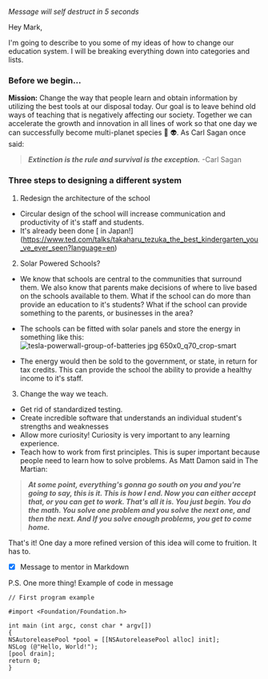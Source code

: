 *Message will self destruct in 5 seconds*

Hey Mark,

I'm going to describe to you some of my ideas of how to change our education system. I will be breaking everything down into categories and lists.

### Before we begin...
**Mission:** Change the way that people learn and obtain information by utilizing the best tools at our disposal today. Our goal is to leave behind old ways of teaching that is negatively affecting our society. Together we can accelerate the growth and innovation in all lines of work so that one day we can successfully become multi-planet species :rocket: :alien:. As Carl Sagan once said:

>_**Extinction is the rule and survival is the exception.**_
>   -Carl Sagan

### Three steps to designing a different system 
1. Redesign the architecture of the school
 - Circular design of the school will increase communication and productivity of it's staff and students.
 - It's already been done [ in Japan!] (https://www.ted.com/talks/takaharu_tezuka_the_best_kindergarten_you_ve_ever_seen?language=en)

2. Solar Powered Schools?
  - We know that schools are central to the communities that surround them. We also know that parents make decisions of where to live based on the schools available to them. What if the school can do more than provide an education to it's students? What if the school can provide something to the parents, or businesses in the area?
  - The schools can be fitted with solar panels and store the energy in something like this:
![tesla-powerwall-group-of-batteries jpg 650x0_q70_crop-smart](https://cloud.githubusercontent.com/assets/15916660/11261602/3b60c27e-8e44-11e5-9bf9-dd8df039bb9e.jpg)

  - The energy would then be sold to the government, or state, in return for tax credits. This can provide the school the ability to provide a healthy income to it's staff. 

3. Change the way we teach.
  - Get rid of standardized testing. 
  - Create incredible software that understands an individual student's strengths and weaknesses
  - Allow more curiosity! Curiosity is very important to any learning experience.
  - Teach how to work from first principles. This is super important because people need to learn how to solve problems. As Matt Damon said in The Martian:

> _**At some point, everything's gonna go south on you and you're going to say, this is it. This is how I end. Now you can either accept that, or you can get to work. That's all it is. You just begin. You do the math. You solve one problem and you solve the next one, and then the next. And If you solve enough problems, you get to come home.**_

That's it! One day a more refined version of this idea will come to fruition. It has to.
- [X] Message to mentor in Markdown

P.S. One more thing! Example of code in message
````
// First program example

#import <Foundation/Foundation.h>

int main (int argc, const char * argv[])
{
NSAutoreleasePool *pool = [[NSAutoreleasePool alloc] init];
NSLog (@"Hello, World!");
[pool drain];
return 0;
}
````

